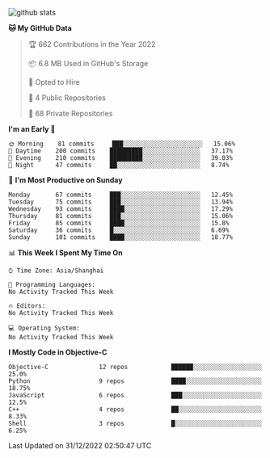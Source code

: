 
![github stats](https://github-readme-stats.vercel.app/api?username=ChesterYue&show_icons=true&count_private=true)

<!-- ![wakatime](https://github-readme-stats.vercel.app/api/wakatime?username=ChesterYue&layout=compact) -->

<!-- ![wakatime](https://github-readme-stats.vercel.app/api/top-langs/?username=ChesterYue&layout=compact) -->

<!--START_SECTION:waka-->
**🐱 My GitHub Data** 

> 🏆 662 Contributions in the Year 2022
 > 
> 📦 6.8 MB Used in GitHub's Storage 
 > 
> 💼 Opted to Hire
 > 
> 📜 4 Public Repositories 
 > 
> 🔑 68 Private Repositories  
 > 
**I'm an Early 🐤** 

```text
🌞 Morning    81 commits     ███░░░░░░░░░░░░░░░░░░░░░░   15.06% 
🌆 Daytime    200 commits    █████████░░░░░░░░░░░░░░░░   37.17% 
🌃 Evening    210 commits    █████████░░░░░░░░░░░░░░░░   39.03% 
🌙 Night      47 commits     ██░░░░░░░░░░░░░░░░░░░░░░░   8.74%

```
📅 **I'm Most Productive on Sunday** 

```text
Monday       67 commits     ███░░░░░░░░░░░░░░░░░░░░░░   12.45% 
Tuesday      75 commits     ███░░░░░░░░░░░░░░░░░░░░░░   13.94% 
Wednesday    93 commits     ████░░░░░░░░░░░░░░░░░░░░░   17.29% 
Thursday     81 commits     ███░░░░░░░░░░░░░░░░░░░░░░   15.06% 
Friday       85 commits     ████░░░░░░░░░░░░░░░░░░░░░   15.8% 
Saturday     36 commits     █░░░░░░░░░░░░░░░░░░░░░░░░   6.69% 
Sunday       101 commits    ████░░░░░░░░░░░░░░░░░░░░░   18.77%

```


📊 **This Week I Spent My Time On** 

```text
⌚︎ Time Zone: Asia/Shanghai

💬 Programming Languages: 
No Activity Tracked This Week

🔥 Editors: 
No Activity Tracked This Week

💻 Operating System: 
No Activity Tracked This Week

```

**I Mostly Code in Objective-C** 

```text
Objective-C              12 repos            ██████░░░░░░░░░░░░░░░░░░░   25.0% 
Python                   9 repos             ████░░░░░░░░░░░░░░░░░░░░░   18.75% 
JavaScript               6 repos             ███░░░░░░░░░░░░░░░░░░░░░░   12.5% 
C++                      4 repos             ██░░░░░░░░░░░░░░░░░░░░░░░   8.33% 
Shell                    3 repos             █░░░░░░░░░░░░░░░░░░░░░░░░   6.25%

```



 Last Updated on 31/12/2022 02:50:47 UTC
<!--END_SECTION:waka-->